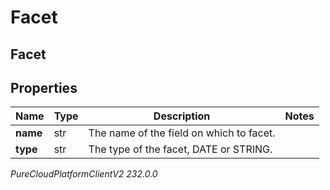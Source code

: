 # Facet

## Facet

## Properties

|Name | Type | Description | Notes|
|------------ | ------------- | ------------- | -------------|
| **name** | str | The name of the field on which to facet. | |
| **type** | str | The type of the facet, DATE or STRING. | |



_PureCloudPlatformClientV2 232.0.0_
